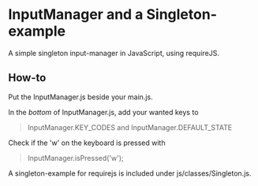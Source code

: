# InputManager and a Singleton-example
A simple singleton input-manager in JavaScript, using requireJS.

## How-to

Put the InputManager.js beside your main.js.

In the *bottom* of InputManager.js, add your wanted keys to 
>InputManager.KEY_CODES
and
>InputManager.DEFAULT_STATE

Check if the 'w' on the keyboard is pressed with
>InputManager.isPressed('w');

A singleton-example for requirejs is included under js/classes/Singleton.js.
